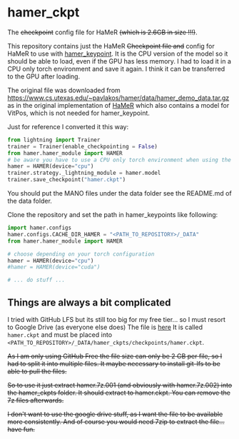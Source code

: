 # hamer_ckpt
The ~~checkpoint~~ config file for HaMeR ~~(which is 2.6GB in size !!!)~~.

This repository contains just the HaMeR ~~Checkpoint file and~~ config for HaMeR to use with [hamer_keypoint](https://github.com/Schmetzler/hamer_keypoint.git). It is the CPU version of the model so it should be able to load, even if the GPU has less memory. I had to load it in a CPU only torch environment and save it again. I think it can be transferred to the GPU after loading.

The original file was downloaded from https://www.cs.utexas.edu/~pavlakos/hamer/data/hamer_demo_data.tar.gz as in the original implementation of [HaMeR](https://github.com/geopavlakos/hamer.git) which also contains a model for VitPos, which is not needed for hamer_keypoint.

Just for reference I converted it this way:

```python
from lightning import Trainer
trainer = Trainer(enable_checkpointing = False)
from hamer.hamer_module import HAMER
# be aware you have to use a CPU only torch environment when using the original ckpt file
hamer = HAMER(device="cpu")
trainer.strategy._lightning_module = hamer.model
trainer.save_checkpoint("hamer.ckpt")
```

You should put the MANO files under the data folder see the README.md of the data folder.

Clone the repository and set the path in hamer_keypoints like following:

```python
import hamer.configs
hamer.configs.CACHE_DIR_HAMER = "<PATH_TO_REPOSITORY>/_DATA"
from hamer.hamer_module import HAMER

# choose depending on your torch configuration
hamer = HAMER(device="cpu")
#hamer = HAMER(device="cuda")

# ... do stuff ... 
```

## Things are always a bit complicated

I tried with GitHub LFS but its still too big for my free tier... so I must resort to Google Drive (as everyone else does)
The file is [here](https://drive.google.com/file/d/1Hnl04nIlRUhnJsKEKcHQY0qBqXhzpmgS/view?usp=sharing)
It is called `hamer.ckpt` and must be placed into `<PATH_TO_REPOSITORY>/_DATA/hamer_ckpts/checkpoints/hamer.ckpt`.

~~As I am only using GitHub Free the file size can only be 2 GB per file, so I had to split it into multiple files. It maybe necessary to install git-lfs to be able to pull the files.~~

~~So to use it just extract hamer.7z.001 (and obviously with hamer.7z.002) into the hamer_ckpts folder. It should extract to hamer.ckpt. You can remove the 7z files afterwards.~~

~~I don't want to use the google drive stuff, as I want the file to be available more consistently. And of course you would need 7zip to extract the file... have fun.~~
